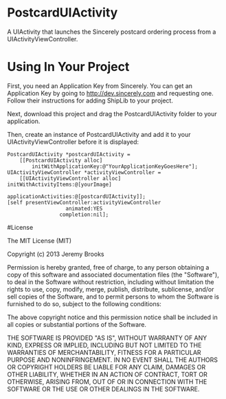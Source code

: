 PostcardUIActivity
==================

A UIActivity that launches the Sincerely postcard ordering process from a UIActivityViewController.


# Using In Your Project
First, you need an Application Key from Sincerely. You can get an Application Key by going to 
http://dev.sincerely.com and requesting one. Follow their instructions for adding ShipLib to
your project.

Next, download this project and drag the PostcardUIActivity folder to your application.

Then, create an instance of PostcardUIActivity and add it to your UIActivityViewController
before it is displayed:

    PostcardUIActivity *postcardUIActivity = 
        [[PostcardUIActivity alloc] 
            initWithApplicationKey:@"YourApplicationKeyGoesHere"];    
    UIActivityViewController *activityViewController = 
        [[UIActivityViewController alloc] initWithActivityItems:@[yourImage]
                                          applicationActivities:@[postcardUIActivity]];
    [self presentViewController:activityViewController
                       animated:YES
                     completion:nil];



#License

 The MIT License (MIT)
 
 Copyright (c) 2013 Jeremy Brooks
 
 Permission is hereby granted, free of charge, to any person obtaining a copy
 of this software and associated documentation files (the "Software"), to deal
 in the Software without restriction, including without limitation the rights
 to use, copy, modify, merge, publish, distribute, sublicense, and/or sell
 copies of the Software, and to permit persons to whom the Software is
 furnished to do so, subject to the following conditions:
 
 The above copyright notice and this permission notice shall be included in
 all copies or substantial portions of the Software.
 
 THE SOFTWARE IS PROVIDED "AS IS", WITHOUT WARRANTY OF ANY KIND, EXPRESS OR
 IMPLIED, INCLUDING BUT NOT LIMITED TO THE WARRANTIES OF MERCHANTABILITY,
 FITNESS FOR A PARTICULAR PURPOSE AND NONINFRINGEMENT. IN NO EVENT SHALL THE
 AUTHORS OR COPYRIGHT HOLDERS BE LIABLE FOR ANY CLAIM, DAMAGES OR OTHER
 LIABILITY, WHETHER IN AN ACTION OF CONTRACT, TORT OR OTHERWISE, ARISING FROM,
 OUT OF OR IN CONNECTION WITH THE SOFTWARE OR THE USE OR OTHER DEALINGS IN
 THE SOFTWARE.

